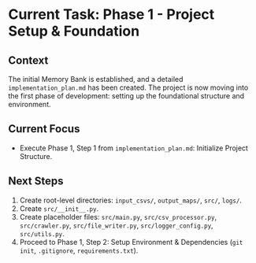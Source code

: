 # Current Task: Phase 1 - Project Setup & Foundation

## Context

The initial Memory Bank is established, and a detailed `implementation_plan.md` has been created. The project is now moving into the first phase of development: setting up the foundational structure and environment.

## Current Focus

- Execute Phase 1, Step 1 from `implementation_plan.md`: Initialize Project Structure.

## Next Steps

1.  Create root-level directories: `input_csvs/`, `output_maps/`, `src/`, `logs/`.
2.  Create `src/__init__.py`.
3.  Create placeholder files: `src/main.py`, `src/csv_processor.py`, `src/crawler.py`, `src/file_writer.py`, `src/logger_config.py`, `src/utils.py`.
4.  Proceed to Phase 1, Step 2: Setup Environment & Dependencies (`git init`, `.gitignore`, `requirements.txt`).
